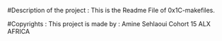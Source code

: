 #Description of the project :
This is the Readme File of 0x1C-makefiles.

#Copyrights :
This project is made by : Amine Sehlaoui 
Cohort 15 ALX AFRICA
